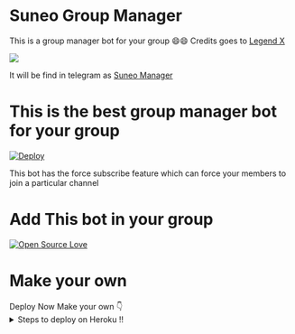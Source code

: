 # Suneo Group Manager
 This is a group manager bot for your group
 😄😄
 Credits goes to [Legend X](https://t.me/LegendX22)
<summary> </summary>
<img src="https://telegra.ph/file/4233b9a65aadbdf2cd682.jpg" />

It will be find in telegram as [Suneo Manager](https://t.me/SuneoManagerbot)

# This is the best group manager bot for your group
[![Deploy](https://www.herokucdn.com/deploy/button.svg)](https://heroku.com/deploy?template=https%3A%2F%2Fgithub.com%2Fdeepanshu143%2FSuneo.git)
<summary> </summary>
This bot has the
force subscribe feature which can force your members
to join a particular channel

# Add This bot in your group
[![Open Source Love](https://badges.frapsoft.com/os/v1/open-source.svg?v=103)](https://github.com/ellerbrock/open-source-badges/)
# Make your own
<summary> </summary>
Deploy Now
Make your own 👇
<details>
  <summary> Steps to deploy on Heroku !! </summary>

```
 details, Deploy!
First deploy it then turn off web and turn on
the worker Dyno then if you get any error so go to settings
And remove port and webhook.
Deploy link 👇
```
[![Deploy](https://www.herokucdn.com/deploy/button.svg)](https://heroku.com/deploy?template=https%3A%2F%2Fgithub.com%2Fdeepanshu143%2FSuneo.git)
</details>
